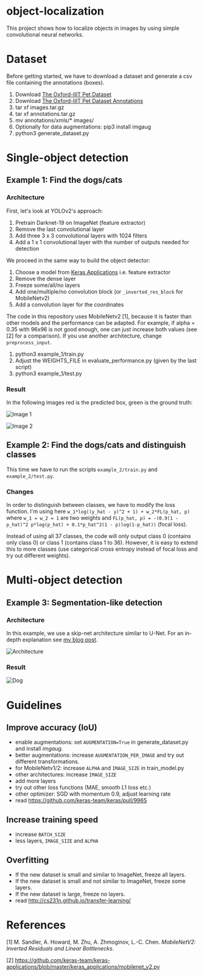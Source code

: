 # object-localization

This project shows how to localize objects in images by using simple convolutional neural networks.

# Dataset

Before getting started, we have to download a dataset and generate a csv file containing the annotations (boxes).

1. Download [The Oxford-IIIT Pet Dataset](http://www.robots.ox.ac.uk/~vgg/data/pets/data/images.tar.gz)
2. Download [The Oxford-IIIT Pet Dataset Annotations](http://www.robots.ox.ac.uk/~vgg/data/pets/data/annotations.tar.gz)
3. tar xf images.tar.gz
4. tar xf annotations.tar.gz
5. mv annotations/xmls/* images/
6. Optionally for data augmentations: pip3 install imgaug
7. python3 generate_dataset.py

# Single-object detection

## Example 1: Find the dogs/cats

### Architecture

First, let's look at YOLOv2's approach:

1. Pretrain Darknet-19 on ImageNet (feature extractor)
2. Remove the last convolutional layer
3. Add three 3 x 3 convolutional layers with 1024 filters
4. Add a 1 x 1 convolutional layer with the number of outputs needed for detection

We proceed in the same way to build the object detector:

1. Choose a model from [Keras Applications](https://keras.io/applications/) i.e. feature extractor
2. Remove the dense layer
3. Freeze some/all/no layers
3. Add one/multiple/no convolution block (or `_inverted_res_block` for MobileNetv2)
4. Add a convolution layer for the coordinates

The code in this repository uses MobileNetv2 [1], because it is faster than other models and the performance can be adapted. For example, if alpha = 0.35 with 96x96 is not good enough, one can just increase both values (see [2] for a comparison). If you use another architecture, change `preprocess_input`.

1. python3 example_1/train.py
2. Adjust the WEIGHTS_FILE in evaluate_performance.py (given by the last script)
3. python3 example_1/test.py

### Result

In the following images red is the predicted box, green is the ground truth:

![Image 1](https://i.imgur.com/pArUlGd.jpg)

![Image 2](https://i.imgur.com/ll9PNOF.jpg)

## Example 2: Find the dogs/cats and distinguish classes

This time we have to run the scripts `example_2/train.py` and `example_2/test.py`.

### Changes

In order to distinguish between classes, we have to modify the loss function. I'm using here `w_1*log((y_hat - y)^2 + 1) + w_2*FL(p_hat, p)` where `w_1 = w_2 = 1` are two weights and `FL(p_hat, p) = -(0.9(1 - p_hat)^2 p*log(p_hat) + 0.1*p_hat^2(1 - p)log(1-p_hat))` (focal loss). 

Instead of using all 37 classes, the code will only output class 0 (contains only class 0) or class 1 (contains class 1 to 36). However, it is easy to extend this to more classes (use categorical cross entropy instead of focal loss and try out different weights).

# Multi-object detection

## Example 3: Segmentation-like detection

### Architecture

In this example, we use a skip-net architecture similar to U-Net. For an in-depth explanation see [my blog post](https://lars76.github.io/neural-networks/object-detection/obj-detection-using-segmentation/).

![Architecture](https://lars76.github.io/assets/images/architecture.png)

### Result

![Dog](https://lars76.github.io/assets/images/dog2.gif)

# Guidelines

## Improve accuracy (IoU)

- enable augmentations: set `AUGMENTATION=True` in generate_dataset.py and install *imgaug*.
- better augmentations: increase `AUGMENTATION_PER_IMAGE` and try out different transformations.
- for MobileNetv1/2: increase `ALPHA` and `IMAGE_SIZE` in train_model.py
- other architectures: increase `IMAGE_SIZE`
- add more layers
- try out other loss functions (MAE, smooth L1 loss etc.)
- other optimizer: SGD with momentum 0.9, adjust learning rate
- read https://github.com/keras-team/keras/pull/9965

## Increase training speed

- increase `BATCH_SIZE`
- less layers, `IMAGE_SIZE` and `ALPHA`

## Overfitting

- If the new dataset is small and similar to ImageNet, freeze all layers.
- If the new dataset is small and not similar to ImageNet, freeze some layers.
- If the new dataset is large, freeze no layers.
- read http://cs231n.github.io/transfer-learning/

# References

[1] M. Sandler, A. Howard, M. Zhu, A. Zhmoginov, L.-C. Chen. *MobileNetV2: Inverted Residuals and Linear Bottlenecks*.

[2] https://github.com/keras-team/keras-applications/blob/master/keras_applications/mobilenet_v2.py
